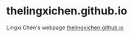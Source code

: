 # thelingxichen.github.io
Lingxi Chen's webpage [thelingxichen.github.io](https://thelingxichen.github.io/)
